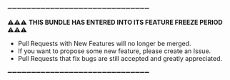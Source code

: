 ➖➖➖➖➖➖➖➖➖➖➖➖➖➖➖➖➖➖➖➖➖➖➖➖➖➖➖➖➖➖

⚠️⚠️⚠️  **THIS BUNDLE HAS ENTERED INTO ITS FEATURE FREEZE PERIOD**  ⚠️⚠️⚠️

  * Pull Requests with New Features will no longer be merged.
  * If you want to propose some new feature, please create an Issue.
  * Pull Requests that fix bugs are still accepted and greatly appreciated.

➖➖➖➖➖➖➖➖➖➖➖➖➖➖➖➖➖➖➖➖➖➖➖➖➖➖➖➖➖➖

<!-- Note: all your contributions adhere implicitly to the MIT license -->
